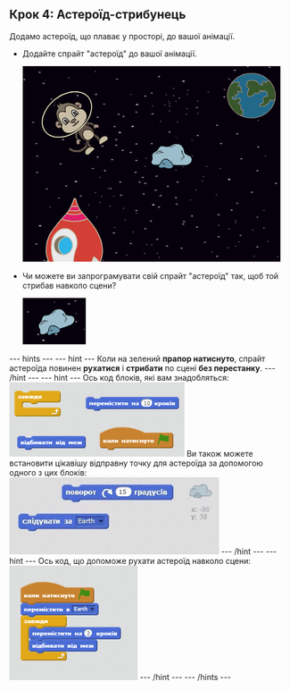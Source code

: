 ## Крок 4: Астероїд-стрибунець

Додамо астероїд, що плаває у просторі, до вашої анімації.

+ Додайте спрайт "астероїд" до вашої анімації.
    
    ![Додавання спрайту астероїда](images/space-rock-sprite.png)

+ Чи можете ви запрограмувати свій спрайт "астероїд" так, щоб той стрибав навколо сцени?
    
    ![Тестування астероїда-стрибунця](images/space-bounce-test.png)

\--- hints \--- \--- hint \--- Коли на зелений **прапор натиснуто**, спрайт астероїда повинен **рухатися** і **стрибати** по сцені **без перестанку**. \--- /hint \--- \--- hint \--- Ось код блоків, які вам знадобляться: ![Blocks for a bouncing rock](images/space-bounce-blocks.png) Ви також можете встановити цікавішу відправну точку для астероїда за допомогою одного з цих блоків: ![Setting the rock's initial position](images/space-initial-position.png) \--- /hint \--- \--- hint \--- Ось код, що допоможе рухати астероїд навколо сцени: ![Code for a bouncing rock](images/space-bounce-code.png) \--- /hint \--- \--- /hints \---